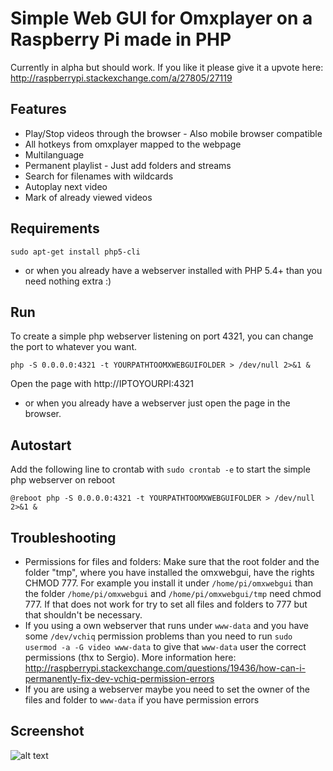 # Simple Web GUI for Omxplayer on a Raspberry Pi made in PHP

Currently in alpha but should work.
If you like it please give it a upvote here: http://raspberrypi.stackexchange.com/a/27805/27119

## Features
* Play/Stop videos through the browser - Also mobile browser compatible
* All hotkeys from omxplayer mapped to the webpage
* Multilanguage
* Permanent playlist - Just add folders and streams
* Search for filenames with wildcards
* Autoplay next video
* Mark of already viewed videos

## Requirements
`sudo apt-get install php5-cli`
* or when you already have a webserver installed with PHP 5.4+ than you need nothing extra :)

## Run
To create a simple php webserver listening on port 4321, you can change the port to whatever you want.

`php -S 0.0.0.0:4321 -t YOURPATHTOOMXWEBGUIFOLDER > /dev/null 2>&1 &`

Open the page with http://IPTOYOURPI:4321

* or when you already have a webserver just open the page in the browser.

## Autostart
Add the following line to crontab with `sudo crontab -e` to start the simple php webserver on reboot

`@reboot php -S 0.0.0.0:4321 -t YOURPATHTOOMXWEBGUIFOLDER > /dev/null 2>&1 &`

## Troubleshooting
* Permissions for files and folders:
Make sure that the root folder and the folder "tmp", where you have installed the omxwebgui, have the rights CHMOD 777. For example you install it under `/home/pi/omxwebgui` than the folder `/home/pi/omxwebgui` and `/home/pi/omxwebgui/tmp` need chmod 777. If that does not work for try to set all files and folders to 777 but that shouldn't be necessary. 
* If you using a own webserver that runs under `www-data` and you have some `/dev/vchiq` permission problems than you need to run `sudo usermod -a -G video www-data` to give that `www-data` user the correct permissions (thx to Sergio). More information here: http://raspberrypi.stackexchange.com/questions/19436/how-can-i-permanently-fix-dev-vchiq-permission-errors
* If you are using a webserver maybe you need to set the owner of the files and folder to `www-data` if you have permission errors

## Screenshot
![alt text](http://i.imgur.com/ZIrqPFX.jpg "Screenshot")
